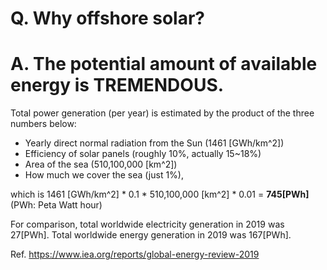 # Q. Why offshore solar?
# A. The potential amount of available energy is TREMENDOUS.
Total power generation (per year) is estimated by the product of the three numbers below:
- Yearly direct normal radiation from the Sun (1461 [GWh/km^2])
- Efficiency of solar panels (roughly 10%, actually 15~18%)
- Area of the sea (510,100,000 [km^2])
- How much we cover the sea (just 1%),

which is 1461 [GWh/km^2] * 0.1 * 510,100,000 [km^2] * 0.01 = **745[PWh]** (PWh: Peta Watt hour)

For comparison, total worldwide electricity generation in 2019 was 27[PWh]. Total worldwide energy generation in 2019 was 167[PWh].

Ref. https://www.iea.org/reports/global-energy-review-2019
